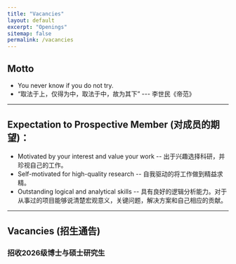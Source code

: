 ```yaml
---
title: "Vacancies"
layout: default
excerpt: "Openings"
sitemap: false
permalink: /vacancies
---
```

<!-- ### For Prospective Team Member

We are always looking for new group members with passion, talent, and grit!

Benefits of joining ICRG:
- Friendly advisor and group members. :wink:
- Collaborative and active team atmosphere.
- Work on topics that matters.
- Build extraordinary research skills. -->
## Motto
- You never know if you do not try.
- “取法于上，仅得为中，取法于中，故为其下” --- 李世民《帝范》

----
## Expectation to Prospective Member (对成员的期望)：
- Motivated by your interest and value your work -- 出于兴趣选择科研，并珍视自己的工作。
- Self-motivated for high-quality research -- 自我驱动的将工作做到精益求精。
- Outstanding logical and analytical skills -- 具有良好的逻辑分析能力。对于从事过的项目能够说清楚宏观意义，关键问题，解决方案和自己相应的贡献。

<!-- ### Vacancies

Research assistant position with full financial support available. -->

-------------------------
## Vacancies (招生通告)


### 招收2026级博士与硕士研究生

<!-- 
-------
### 招收本科研究助理 -- 智能芯片

ICRG现招收本科研究助理，一起完成基于先进的CMOS工艺的智能存内计算系统的设计/流片/测试的研究工作。如果你感兴趣，具有执行力并愿意为该研究付出时间，我们期望你能积极加入到该项目中，作为团队的一员在本科毕业时能带着自己的芯片毕业。
我们希望为该项目找到的同学具有以下背景中的一个或多个：

1. 架构以及数字部分：了解计算机体系架构，了解存储架构。熟练掌握组合及时序逻辑，能够使用chisel/Verilog/VHDL进行RTL设计仿真及时序分析，具有数字综合及自动版图生成优化等经验。具有FPGA开发经验。
2. 模拟部分：了解半导体工艺，设计过Opamp, comparator, ADC等基本模拟混合信号模块。使用Cadence virtuoso进行模拟电路的设计和版图layout，并进行仿真验证。 Mentor Calibre进行DRC, LVS, XRC验证。 
3. SOC设计集成：具有处理器设计经验，例如在FPGA部署过开源RISC-V处理器（例如，蜂鸟，果壳或香山），有数模混仿经验。
4. 芯片测试: 包括芯片封装/COB及测试PCB设计 (例如使用Altium designer, Cadence Allegro)，芯片选型，使用示波器与逻辑分析仪，并与FPGA开发版集成进行测试。
5. 算法部署：神经网络模型的训练与部署，神经网络的一些模型压缩的技术（量化，压缩等）。了解设计空间探索的算法（贝叶斯优化，强化学习等）。

我们已经做好了大部分的前期准备工作，包括基础的上层设计，工具(CMOS PDK和部分IP，EDA工具），测试仪器（FPGA，logic analyzer, signal generator等），也有经验丰富的设计专家指导。同学作为项目的参与者能从项目中获得以下：1）能够带着芯片毕业，取得阶段性成就。2）课题组匹配的资源，以及项目实操的经历。3）锻炼科研技能，作为先进的研究方向有机会发表高质量的学术论文；4）我们与华为，阿里巴巴等头部企业有项目合作，会帮助同学们推荐入职。感兴趣的同学请发邮件联系。

### 招收本科研究助理 -- 图神经网络
ICRG现招收本科研究助理, 从事图神经网络相关的研究。作为一个新兴的研究领域，图神经网络已经成为从图结构数据中有效学习表示的主流方法。然而，高效、准确地训练具有大规模图的图神经网络仍然是一项具有挑战性的任务，这使得GNN难以扩展到大规模任务。此外，学习GNN的泛化性也阻碍了其在拓扑预测任务中的可移植性和采用性。为了解决上述问题，我们拟探索GNN训练加速技术，并将拓扑信息纳入模型训练。在此基础上，提出将改进的GNN技术应用于新型计算机结构优化的下游任务中。总的来说，在该研究中，我们将探索和解决GNN及其在电子设计自动化等重要研究领域应用的基本问题。 -->
